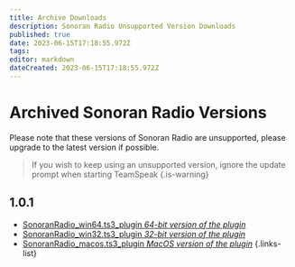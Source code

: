 ```yaml
---
title: Archive Downloads
description: Sonoran Radio Unsupported Version Downloads
published: true
date: 2023-06-15T17:18:55.972Z
tags: 
editor: markdown
dateCreated: 2023-06-15T17:18:55.972Z
---
```


# Archived Sonoran Radio Versions

Please note that these versions of Sonoran Radio are unsupported, please upgrade to the latest version if possible.

> If you wish to keep using an unsupported version, ignore the update prompt when starting TeamSpeak
{.is-warning}

## 1.0.1

- [SonoranRadio_win64.ts3_plugin *64-bit version of the plugin*](https://cdn.discordapp.com/attachments/710389388772638750/1118952644820598974/SonoranRadio_win64.ts3_plugin)
- [SonoranRadio_win32.ts3_plugin *32-bit version of the plugin*](https://cdn.discordapp.com/attachments/710389388772638750/1118952644006924308/SonoranRadio_win32.ts3_plugin)
- [SonoranRadio_macos.ts3_plugin *MacOS version of the plugin*](https://cdn.discordapp.com/attachments/710389388772638750/1118952645403619499/SonoranRadio_macos.ts3_plugin)
{.links-list}
